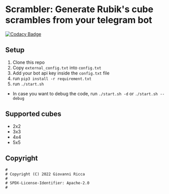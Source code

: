 # Scrambler: Generate Rubik's cube scrambles from your telegram bot

[![Codacy Badge](https://app.codacy.com/project/badge/Grade/aca29c281cc4435f9bdf39223b1ad02e)](https://www.codacy.com/gh/ItsVixano/scrambler/dashboard?utm_source=github.com&amp;utm_medium=referral&amp;utm_content=ItsVixano/scrambler&amp;utm_campaign=Badge_Grade)

## Setup
1.  Clone this repo
2.  Copy `external_config.txt` into `config.txt`
3.  Add your bot api key inside the `config.txt` file
4.  run `pip3 install -r requirement.txt`
5.  run `./start.sh`

-   In case you want to debug the code, run `./start.sh -d` or `./start.sh --debug`

## Supported cubes
-   2x2
-   3x3
-   4x4
-   5x5

## Copyright
```text
#
# Copyright (C) 2022 Giovanni Ricca
#
# SPDX-License-Identifier: Apache-2.0
#
```
